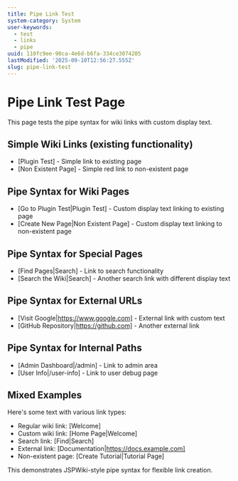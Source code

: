 ```yaml
---
title: Pipe Link Test
system-category: System
user-keywords:
  - test
  - links
  - pipe
uuid: 110fc9ee-90ca-4e6d-b6fa-334ce3074205
lastModified: '2025-09-10T12:56:27.555Z'
slug: pipe-link-test
---
```


# Pipe Link Test Page

This page tests the pipe syntax for wiki links with custom display text.

## Simple Wiki Links (existing functionality)
* [Plugin Test] - Simple link to existing page
* [Non Existent Page] - Simple red link to non-existent page

## Pipe Syntax for Wiki Pages
* [Go to Plugin Test|Plugin Test] - Custom display text linking to existing page
* [Create New Page|Non Existent Page] - Custom display text linking to non-existent page

## Pipe Syntax for Special Pages
* [Find Pages|Search] - Link to search functionality
* [Search the Wiki|Search] - Another search link with different display text

## Pipe Syntax for External URLs
* [Visit Google|https://www.google.com] - External link with custom text
* [GitHub Repository|https://github.com] - Another external link

## Pipe Syntax for Internal Paths
* [Admin Dashboard|/admin] - Link to admin area
* [User Info|/user-info] - Link to user debug page

## Mixed Examples
Here's some text with various link types:
- Regular wiki link: [Welcome]
- Custom wiki link: [Home Page|Welcome] 
- Search link: [Find|Search]
- External link: [Documentation|https://docs.example.com]
- Non-existent page: [Create Tutorial|Tutorial Page]

This demonstrates JSPWiki-style pipe syntax for flexible link creation.

